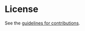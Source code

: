 # License

See the
[guidelines for contributions](https://github.com/grittygrease/draft-sullivan-tls-implicit-ech/blob/main/CONTRIBUTING.md).
